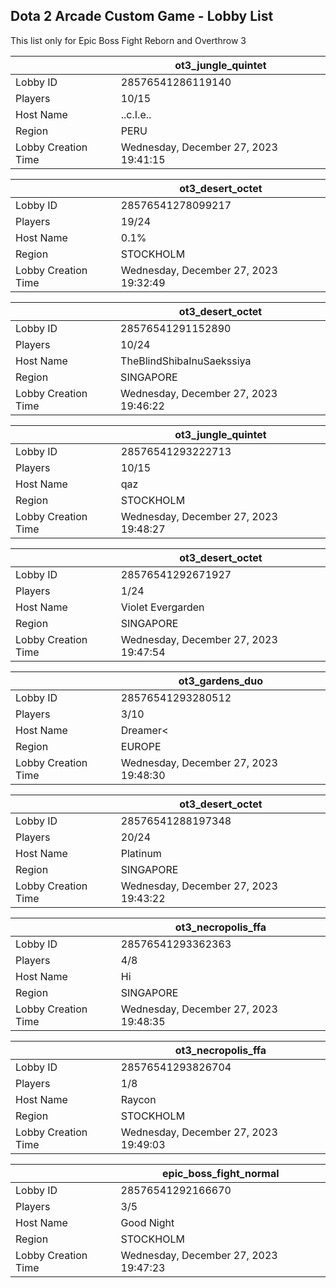 ## Dota 2 Arcade Custom Game - Lobby List

This list only for Epic Boss Fight Reborn and Overthrow 3

|  | ot3_jungle_quintet |
| ------ | ------ |
| Lobby ID | 28576541286119140 |
| Players | 10/15 |
| Host Name | ..c.I.e.. |
| Region | PERU |
| Lobby Creation Time | Wednesday, December 27, 2023 19:41:15 |


|  | ot3_desert_octet |
| ------ | ------ |
| Lobby ID | 28576541278099217 |
| Players | 19/24 |
| Host Name | 0.1% |
| Region | STOCKHOLM |
| Lobby Creation Time | Wednesday, December 27, 2023 19:32:49 |


|  | ot3_desert_octet |
| ------ | ------ |
| Lobby ID | 28576541291152890 |
| Players | 10/24 |
| Host Name | TheBlindShibaInuSaekssiya |
| Region | SINGAPORE |
| Lobby Creation Time | Wednesday, December 27, 2023 19:46:22 |


|  | ot3_jungle_quintet |
| ------ | ------ |
| Lobby ID | 28576541293222713 |
| Players | 10/15 |
| Host Name | qaz |
| Region | STOCKHOLM |
| Lobby Creation Time | Wednesday, December 27, 2023 19:48:27 |


|  | ot3_desert_octet |
| ------ | ------ |
| Lobby ID | 28576541292671927 |
| Players | 1/24 |
| Host Name | Violet Evergarden |
| Region | SINGAPORE |
| Lobby Creation Time | Wednesday, December 27, 2023 19:47:54 |


|  | ot3_gardens_duo |
| ------ | ------ |
| Lobby ID | 28576541293280512 |
| Players | 3/10 |
| Host Name | Dreamer< |
| Region | EUROPE |
| Lobby Creation Time | Wednesday, December 27, 2023 19:48:30 |


|  | ot3_desert_octet |
| ------ | ------ |
| Lobby ID | 28576541288197348 |
| Players | 20/24 |
| Host Name | Platinum |
| Region | SINGAPORE |
| Lobby Creation Time | Wednesday, December 27, 2023 19:43:22 |


|  | ot3_necropolis_ffa |
| ------ | ------ |
| Lobby ID | 28576541293362363 |
| Players | 4/8 |
| Host Name | Hi |
| Region | SINGAPORE |
| Lobby Creation Time | Wednesday, December 27, 2023 19:48:35 |


|  | ot3_necropolis_ffa |
| ------ | ------ |
| Lobby ID | 28576541293826704 |
| Players | 1/8 |
| Host Name | Raycon |
| Region | STOCKHOLM |
| Lobby Creation Time | Wednesday, December 27, 2023 19:49:03 |


|  | epic_boss_fight_normal |
| ------ | ------ |
| Lobby ID | 28576541292166670 |
| Players | 3/5 |
| Host Name | Good Night |
| Region | STOCKHOLM |
| Lobby Creation Time | Wednesday, December 27, 2023 19:47:23 |


